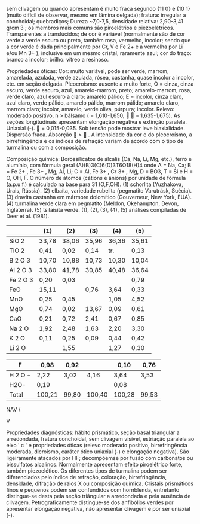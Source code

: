 sem clivagem ou quando apresentam é muito fraca segundo {11 0} e {10 1} (muito difícil de observar, mesmo em lâmina delgada); fratura: irregular a conchoidal; quebradiços; Dureza ~7,0-7,5, densidade relativa: 2,90-3,41 g/cm 3 ;  os  membros mais comuns são piroelétrios e piezoelétricos. Transparentes a  translúcidos; de cor é variável  (normalmente são de cor verde a verde escuro ou preto, também rosa, vermelho, incolor; sendo que a cor verde é dada principalmente por Cr, V e Fe 2+  e a vermelha por Li e/ou Mn 3+ ), inclusive em um mesmo cristal, raramente azul; cor do traço: branco a incolor; brilho: vítreo a resinoso.

Propriedades  óticas: Cor:  muito  variável,  pode  ser  verde,  marrom,  amarelada,  azulada,  verde  azulada,  rósea, castanha, quase incolor a incolor, etc. em seção delgada. Pleocroísmo: ausente a muito forte, O = cinza, cinza escuro, verde escuro, azul, amarelo-marrom, preto; amarelo-marrom, rosa, verde claro, azul escuro a claro; amarelo pálido; E = incolor,  cinza  claro,  azul  claro,  verde  pálido,  amarelo  pálido,  marrom  pálido;  amarelo  claro,  marrom  claro;  incolor, amarelo, verde oliva, púrpura; incolor. Relevo: moderado positivo, n &gt; bálsamo (  = 1,610-1,650,   = 1,635-1,675). As seções  longitudinais  apresentam  elongação  negativa  e  extinção  paralela.  Uniaxial  (-).  =  0,015-0,035.  Sob  tensão pode  mostrar  leve  biaxialidade.  Dispersão  fraca.  Absorção  &gt;  . A  intensidade  da  cor  e  do  pleocroísmo,  a birrefringência e os índices de refração variam de acordo com o tipo de turmalina ou com a composição.

Composição  química: Borossilicatos  de  álcalis (Ca,  Na,  Li, Mg,  etc.), ferro e alumínio,  com  fórmula  geral (A)(B)3(C)6(D)3T6O18(H)4 onde A = Na, Ca; B = Fe 2+ , Fe 3+ , Mg, Al, Li; C = Al, Fe 3+ , Cr 3+ , Mg, D = BO3, T = Si e H = O, OH, F. O número de átomos (cátions e ânions) por unidade de fórmula (a.p.u.f.) é calculado na base para 31 (O,F,OH). (1)  schorlita  (Yuzhakova,  Urais,  Rússia).  (2)  elbaíta,  variedade  rubelita  (pegmatito  Varuträsk,  Suécia).  (3)  dravita castanha  em  mármore  dolomítico  (Gouverneur,  New  York,  EUA).  (4)  turmalina  verde  clara  em  pegmatito  (Meldon, Okehampton, Devon, Inglaterra). (5) tsilaisita verde. (1), (2), (3), (4), (5) análises compiladas de Deer et al. (1981).

|          | (1)   | (2)   | (3)   | (4)   | (5)   |
|----------|-------|-------|-------|-------|-------|
| SiO 2    | 33,78 | 38,06 | 35,96 | 36,36 | 35,61 |
| TiO 2    | 0,41  | 0,02  | 0,14  | tr.   | 0,13  |
| B 2 O 3  | 10,70 | 10,88 | 10,73 | 10,30 | 10,04 |
| Al 2 O 3 | 33,80 | 41,78 | 30,85 | 40,48 | 36,64 |
| Fe 2 O 3 | 0,20  | 0,03  |       |       | 0,79  |
| FeO      | 15,11 |       | 0,76  | 3,64  | 0,33  |
| MnO      | 0,25  | 0,45  |       | 1,05  | 4,52  |
| MgO      | 0,74  | 0,02  | 13,67 | 0,09  | 0,61  |
| CaO      | 0,21  | 0,72  | 2,41  | 0,67  | 0,85  |
| Na 2 O   | 1,92  | 2,48  | 1,63  | 2,20  | 3,30  |
| K 2 O    | 0,11  | 0,25  | 0,09  | 0,44  | 0,42  |
| Li 2 O   |       | 1,55  |       | 1,27  | 0,30  |

| F       | 0,98   | 0,92   |        | 0,10   | 0,76   |
|---------|--------|--------|--------|--------|--------|
| H 2 O + | 2,22   | 3,02   | 4,16   | 3,64   | 3,53   |
| H2O-    | 0,19   |        |        | 0,08   |        |
| Total   | 100,21 | 99,80  | 100,40 | 100,28 | 99,53  |

NAV /

V

Propriedades  diagnósticas: hábito  prismático,  seção  basal  triangular  a  arredondada,  fratura  conchoidal,  sem clivagem  visível,  estriação  paralela  ao  eixo  ' c ' e  propriedades  óticas  (relevo  moderado  positivo,  birrefringência moderada, dicroísmo, caráter ótico uniaxial (-) e elongação negativa). São ligeiramente atacados por HF; decompõemse  por  fusão  com  carbonatos  ou  bissulfatos  alcalinos.  Normalmente  apresentam  efeito  piroelétrico  forte,  também piezoelético. Os  diferentes tipos de turmalina podem  ser  diferenciados pelo índice de refração, coloração, birrefringência, densidade, difração de raios X ou composição química. Cristais prismáticos finos e pequenos podem ser confundidos com hornblenda, entretanto distingue-se desta pela seção triângular a arredondada e pela ausência de clivagem.  Petrograficamente  distingue-se  dos  anfibólios  verdes  por  apresentar  elongação  negativa,  não  apresentar clivagem e por ser uniaxial (-).